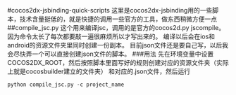 #cocos2dx-jsbinding-quick-scripts
这里是cocos2dx-jsbinding用的一些脚本，技术含量挺低的，就是快捷的调用一些官方的工具，做东西稍微方便一点
##compile_jsc.py
这个用来编译jsc，调用的是官方的cocos2d.py jscompile。因为命令太长了每次都要敲一遍很麻烦所以才写出来的。
编译以后会在ios和android的资源文件夹里同时创建一份副本。
目前json文件还是要自己写，以后我会尽快弄一个可以直接创建json文件的脚本。
###用法
先在环境变量中设置COCOS2DX_ROOT，然后按照脚本里面写好的规则创建对应的资源文件夹（实际上就是cocosbuilder建立的文件夹）
和对应的.json文件，然后运行
```
python compile_jsc.py -c project_name
```
